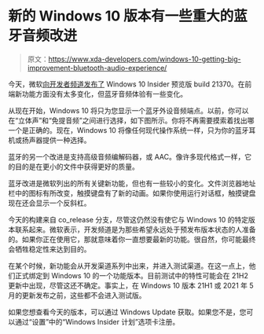 # 新的 Windows 10 版本有一些重大的蓝牙音频改进

> 原文：<https://www.xda-developers.com/windows-10-getting-big-improvement-bluetooth-audio-experience/>

今天，微软[向开发者频道发布了](https://blogs.windows.com/windows-insider/2021/04/29/announcing-windows-10-insider-preview-build-21370/) Windows 10 Insider 预览版 build 21370。在前端新功能方面没有太多变化，但蓝牙音频体验有一些变化。

从现在开始，Windows 10 将只为您显示一个蓝牙外设音频端点。以前，你可以在“立体声”和“免提音频”之间进行选择，如下图所示。你将不再需要摸索着找出哪一个是正确的。现在，Windows 10 将像任何现代操作系统一样，只为你的蓝牙耳机或扬声器提供一种选择。

蓝牙的另一个改进是支持高级音频编解码器，或 AAC。像许多现代格式一样，它的目的是在更小的文件中获得更好的质量。

蓝牙改进是微软列出的所有关键新功能，但也有一些较小的变化。文件浏览器地址栏中的图标有所改变，触摸键盘有了新的动画。如果你使用运行对话框，触摸键盘现在还会显示一个反斜杠。

今天的构建来自 co_release 分支，尽管这仍然没有使它与 Windows 10 的特定版本联系起来。微软表示，开发频道是为那些希望永远处于预发布版本状态的人准备的。如果你正在使用它，那就意味着你一直想要最新的功能。很自然，你可能最终会牺牲稳定性来达到目的。

在某个时候，新功能会从开发渠道系列中出来，并进入测试渠道。在这一点上，他们正式绑定到 Windows 10 的一个功能版本。目前测试中的特性可能会在 21H2 更新中出现，尽管这还不确定。事实上，在 Windows 10 版本 21H1 或 2021 年 5 月的更新发布之前，这些都不会进入测试版。

如果您想查看今天的版本，可以通过 Windows Update 获取。如果您不是，您可以通过“设置”中的“Windows Insider 计划”选项卡注册。